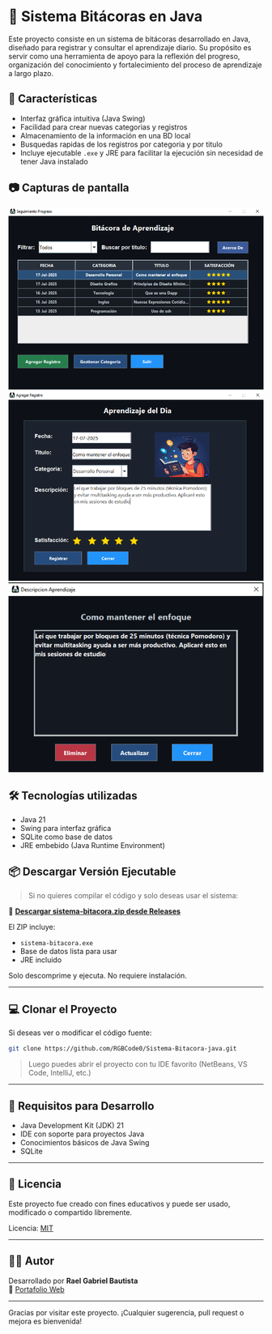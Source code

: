 # 📝 Sistema Bitácoras en Java

Este proyecto consiste en un sistema de bitácoras desarrollado en Java, diseñado para registrar y consultar el aprendizaje diario. Su propósito es servir como una herramienta de apoyo para la reflexión del progreso, organización del conocimiento y fortalecimiento del proceso de aprendizaje a largo plazo.

## 🚀 Características

- Interfaz gráfica intuitiva (Java Swing)
- Facilidad para crear nuevas categorias y registros
- Almacenamiento de la información en una BD local 
- Busquedas rapidas de los registros por categoria y por titulo
- Incluye ejecutable `.exe` y JRE para facilitar la ejecución sin necesidad de tener Java instalado

## 📷 Capturas de pantalla
![Pantalla Principal](img/Principal.png)
![Formulario de Bitácora](img/Registro.png)
![Pantalla Descripción](img/Descripcion.png)

## 🛠️ Tecnologías utilizadas

- Java 21
- Swing para interfaz gráfica
- SQLite como base de datos
- JRE embebido (Java Runtime Environment)

## 📦 Descargar Versión Ejecutable

> Si no quieres compilar el código y solo deseas usar el sistema:

🔽 **[Descargar sistema-bitacora.zip desde Releases](https://github.com/RGBCode0/sistema-bitacora/releases/latest)**

El ZIP incluye:
- `sistema-bitacora.exe`
- Base de datos lista para usar
- JRE incluido

Solo descomprime y ejecuta. No requiere instalación.

---

## 💻 Clonar el Proyecto

Si deseas ver o modificar el código fuente:

```bash
git clone https://github.com/RGBCode0/Sistema-Bitacora-java.git
```

> Luego puedes abrir el proyecto con tu IDE favorito (NetBeans, VS Code, IntelliJ, etc.)

---

## 📌 Requisitos para Desarrollo

- Java Development Kit (JDK) 21
- IDE con soporte para proyectos Java
- Conocimientos básicos de Java Swing
- SQLite 

---

## 📄 Licencia

Este proyecto fue creado con fines educativos y puede ser usado, modificado o compartido libremente.

Licencia: [MIT](LICENSE)

---

## 🙋‍♂️ Autor

Desarrollado por **Rael Gabriel Bautista**  
🔗 [Portafolio Web](https://mistiorgbcode.com)

---
Gracias por visitar este proyecto. ¡Cualquier sugerencia, pull request o mejora es bienvenida! 



